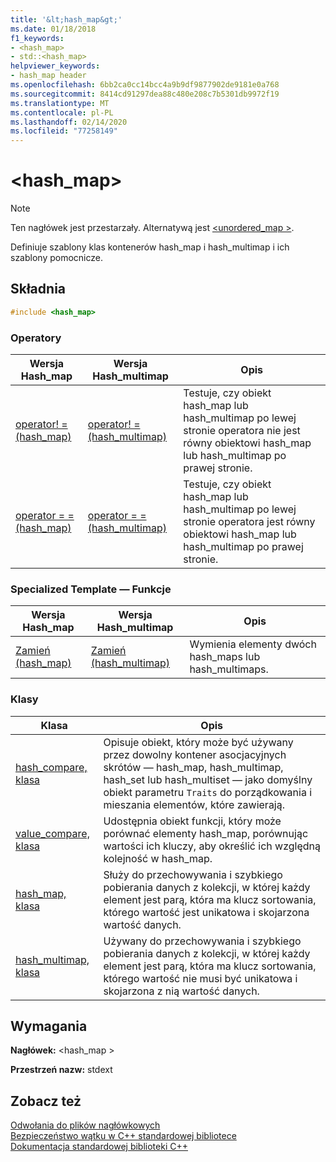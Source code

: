 ```yaml
---
title: '&lt;hash_map&gt;'
ms.date: 01/18/2018
f1_keywords:
- <hash_map>
- std::<hash_map>
helpviewer_keywords:
- hash_map header
ms.openlocfilehash: 6bb2ca0cc14bcc4a9b9df9877902de9181e0a768
ms.sourcegitcommit: 8414cd91297dea88c480e208c7b5301db9972f19
ms.translationtype: MT
ms.contentlocale: pl-PL
ms.lasthandoff: 02/14/2020
ms.locfileid: "77258149"
---
```

# <a name="lthash_mapgt"></a>&lt;hash_map&gt;

> [!NOTE]
> Ten nagłówek jest przestarzały. Alternatywą jest [\<unordered_map >](unordered-map.md).

Definiuje szablony klas kontenerów hash_map i hash_multimap i ich szablony pomocnicze.

## <a name="syntax"></a>Składnia

```cpp
#include <hash_map>
```

### <a name="operators"></a>Operatory

|Wersja Hash_map|Wersja Hash_multimap|Opis|
|-----------------------|----------------------------|-----------------|
|[operator! = (hash_map)](hash-map-operators.md#op_neq)|[operator! = (hash_multimap)](hash-map-operators.md#op_neq_mm)|Testuje, czy obiekt hash_map lub hash_multimap po lewej stronie operatora nie jest równy obiektowi hash_map lub hash_multimap po prawej stronie.|
|[operator = = (hash_map)](hash-map-operators.md#op_eq_eq)|[operator = = (hash_multimap)](hash-map-operators.md#op_eq_eq_mm)|Testuje, czy obiekt hash_map lub hash_multimap po lewej stronie operatora jest równy obiektowi hash_map lub hash_multimap po prawej stronie.|

### <a name="specialized-template-functions"></a>Specialized Template — Funkcje

|Wersja Hash_map|Wersja Hash_multimap|Opis|
|-----------------------|----------------------------|-----------------|
|[Zamień (hash_map)](hash-map-class.md#swap)|[Zamień (hash_multimap)](hash-multimap-class.md#swap)|Wymienia elementy dwóch hash_maps lub hash_multimaps.|

### <a name="classes"></a>Klasy

|Klasa|Opis|
|-|-|
|[hash_compare, klasa](hash-compare-class.md)|Opisuje obiekt, który może być używany przez dowolny kontener asocjacyjnych skrótów — hash_map, hash_multimap, hash_set lub hash_multiset — jako domyślny obiekt parametru `Traits` do porządkowania i mieszania elementów, które zawierają.|
|[value_compare, klasa](value-compare-class.md)|Udostępnia obiekt funkcji, który może porównać elementy hash_map, porównując wartości ich kluczy, aby określić ich względną kolejność w hash_map.|
|[hash_map, klasa](hash-map-class.md)|Służy do przechowywania i szybkiego pobierania danych z kolekcji, w której każdy element jest parą, która ma klucz sortowania, którego wartość jest unikatowa i skojarzona wartość danych.|
|[hash_multimap, klasa](hash-multimap-class.md)|Używany do przechowywania i szybkiego pobierania danych z kolekcji, w której każdy element jest parą, która ma klucz sortowania, którego wartość nie musi być unikatowa i skojarzona z nią wartość danych.|

## <a name="requirements"></a>Wymagania

**Nagłówek:** \<hash_map >

**Przestrzeń nazw:** stdext

## <a name="see-also"></a>Zobacz też

[Odwołania do plików nagłówkowych](cpp-standard-library-header-files.md)\
[Bezpieczeństwo wątku w C++ standardowej bibliotece](thread-safety-in-the-cpp-standard-library.md)\
[Dokumentacja standardowej biblioteki C++](cpp-standard-library-reference.md)

